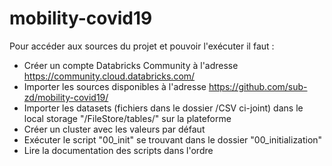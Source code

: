 # mobility-covid19

Pour accéder aux sources du projet et pouvoir l'exécuter il faut :

- Créer un compte Databricks Community à l'adresse https://community.cloud.databricks.com/
- Importer les sources disponibles à l'adresse https://github.com/sub-zd/mobility-covid19/
- Importer les datasets (fichiers dans le dossier /CSV ci-joint) dans le local storage "/FileStore/tables/" sur la plateforme
- Créer un cluster avec les valeurs par défaut
- Exécuter le script "00_init" se trouvant dans le dossier "00_initialization"
- Lire la documentation des scripts dans l'ordre
